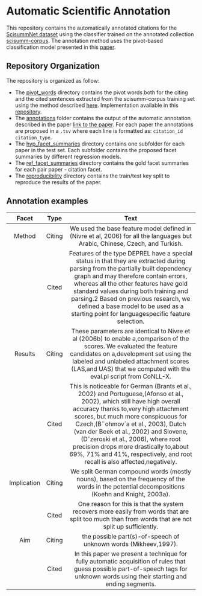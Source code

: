 # Automatic Scientific Annotation
This repository contains the automatically annotated citations for the [ScisummNet dataset](https://cs.stanford.edu/~myasu/projects/scisumm_net/) using the classifier trained on the annotated collection [scisumm-corpus](https://github.com/WING-NUS/scisumm-corpus). The annotation method uses the pivot-based classification model presented in this [paper](https://doi.org/10.1007/s11192-020-03532-3).

## Repository Organization
The repository is organized as follow:
- The [pivot_words](pivot_words) directory contains the pivot words both for the citing and the cited sentences extracted from the scisumm-corpus training set using the method described [here](https://arxiv.org/abs/1909.12335). Implementation available in this [repository](https://github.com/FranxYao/pivot_analysis).
- The [annotations](annotations) folder contains the output of the automatic annotation described in the paper [link to the paper](link). For each paper the annotations are proposed in a `.tsv` where each line is formatted as: `citation_id  citation_type`.
- The [hyp_facet_summaries](hyp_facet_summaries) directory contains one subfolder for each paper in the test set. Each subfolder contains the proposed facet summaries by different regression models.
- The [ref_facet_summaries](ref_facet_summaries) directory contains the gold facet summaries for each pair paper - citation facet.
- The [reproducibility](reproducibility) directory contains the train/test key split to reproduce the results of the paper.


## Annotation examples

|    Facet    |  Type  |                                                                                                                                                                                                                        Text                                                                                                                                                                                                                        |
|:-----------:|:------:|:--------------------------------------------------------------------------------------------------------------------------------------------------------------------------------------------------------------------------------------------------------------------------------------------------------------------------------------------------------------------------------------------------------------------------------------------------:|
|    Method   | Citing | We used the base feature model defined in (Nivre et al, 2006) for all the languages but Arabic, Chinese, Czech, and Turkish.                                                                                                                                                                                                                                                                                                                       |
|             |  Cited | Features of the type DEPREL have a special status in that they are extracted during parsing from the partially built dependency graph and may therefore contain errors, whereas all the other features have gold standard values during both training and parsing.2 Based on previous research, we defined a base model to be used as a starting point for languagespecific feature selection.                                                     |
|   Results   | Citing | These parameters are identical to Nivre et al (2006b) to enable a,comparison of the scores. We evaluated the feature candidates on a,development set using the labeled and unlabeled attachment scores (LAS,and UAS) that we computed with the eval.pl script from CoNLL-X.                                                                                                                                                                        |
|             |  Cited | This is noticeable for German (Brants et al., 2002) and Portuguese,(Afonso et al., 2002), which still have high overall accuracy thanks to,very high attachment scores, but much more conspicuous for Czech,(B¨ohmov´a et al., 2003), Dutch (van der Beek et al., 2002) and Slovene,(Dˇzeroski et al., 2006), where root precision drops more drastically to,about 69\%, 71\% and 41\%, respectively, and root recall is also affected,negatively. |
| Implication | Citing | We split German compound words (mostly nouns), based on the frequency of the words in the potential decompositions (Koehn and Knight, 2003a).                                                                                                                                                                                                                                                                                                      |
|             |  Cited | One reason for this is that the system recovers more easily from words that are split too much than from words that are not split up sufficiently.                                                                                                                                                                                                                                                                                                 |
|     Aim     | Citing | the possible part(s)-of-speech of unknown words (Mikheev,1997).                                                                                                                                                                                                                                                                                                                                                                                    |
|             |  Cited | In this paper we present a technique for fully automatic acquisition of rules that guess possible part-of-speech tags for unknown words using their starting and ending segments.                                                                                                                                                                                                                                                                  |
